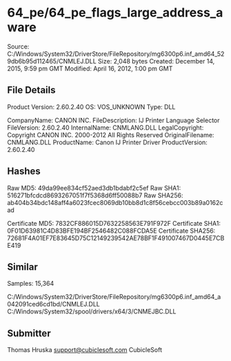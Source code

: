 64_pe/64_pe_flags_large_address_aware
=====================================

Source:  C:/Windows/System32/DriverStore/FileRepository/mg6300p6.inf_amd64_529db6b95d112465/CNMLEJ.DLL
Size:  2,048 bytes
Created:  December 14, 2015, 9:59 pm GMT
Modified:  April 16, 2012, 1:00 pm GMT

File Details
------------

Product Version:  2.60.2.40
OS:  VOS_UNKNOWN
Type:  DLL

CompanyName:  CANON INC.
FileDescription:  IJ Printer Language Selector
FileVersion:  2.60.2.40
InternalName:  CNMLANG.DLL
LegalCopyright:  Copyright CANON INC. 2000-2012 All Rights Reserved
OriginalFilename:  CNMLANG.DLL
ProductName:  Canon IJ Printer Driver
ProductVersion:  2.60.2.40

Hashes
------

Raw MD5:  49da99ee834cf52aed3db1bdabf2c5ef
Raw SHA1:  516271bfcdcd8693267051f7f5368d6ff50088b7
Raw SHA256:  ab404b34bdc148aff4a6023fcec8069db10bb8d1c8f56cebcc003b89a0162cad

Certificate MD5:  7832CF886015D7632258563E791F972F
Certificate SHA1:  0F01D63981C4D83BFE194BF2546482C088FCDA5E
Certificate SHA256:  72681F4A01EF7E83645D75C12149239542AE78BF1F491007467D0445E7CBE419

Similar
-------

Samples:  15,364

C:/Windows/System32/DriverStore/FileRepository/mg6300p6.inf_amd64_a042091ced6cd1bd/CNMLEJ.DLL
C:/Windows/System32/spool/drivers/x64/3/CNMEJBC.DLL

Submitter
---------

Thomas Hruska
support@cubiclesoft.com
CubicleSoft
